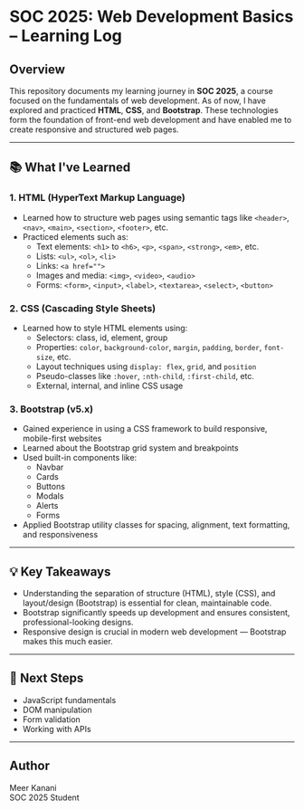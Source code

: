 # SOC 2025: Web Development Basics – Learning Log

## Overview

This repository documents my learning journey in **SOC 2025**, a course focused on the fundamentals of web development. As of now, I have explored and practiced **HTML**, **CSS**, and **Bootstrap**. These technologies form the foundation of front-end web development and have enabled me to create responsive and structured web pages.

---

## 📚 What I've Learned

### 1. HTML (HyperText Markup Language)
- Learned how to structure web pages using semantic tags like `<header>`, `<nav>`, `<main>`, `<section>`, `<footer>`, etc.
- Practiced elements such as:
  - Text elements: `<h1>` to `<h6>`, `<p>`, `<span>`, `<strong>`, `<em>`, etc.
  - Lists: `<ul>`, `<ol>`, `<li>`
  - Links: `<a href="">`
  - Images and media: `<img>`, `<video>`, `<audio>`
  - Forms: `<form>`, `<input>`, `<label>`, `<textarea>`, `<select>`, `<button>`

### 2. CSS (Cascading Style Sheets)
- Learned how to style HTML elements using:
  - Selectors: class, id, element, group
  - Properties: `color`, `background-color`, `margin`, `padding`, `border`, `font-size`, etc.
  - Layout techniques using `display: flex`, `grid`, and `position`
  - Pseudo-classes like `:hover`, `:nth-child`, `:first-child`, etc.
  - External, internal, and inline CSS usage

### 3. Bootstrap (v5.x)
- Gained experience in using a CSS framework to build responsive, mobile-first websites
- Learned about the Bootstrap grid system and breakpoints
- Used built-in components like:
  - Navbar
  - Cards
  - Buttons
  - Modals
  - Alerts
  - Forms
- Applied Bootstrap utility classes for spacing, alignment, text formatting, and responsiveness

---

## 💡 Key Takeaways
- Understanding the separation of structure (HTML), style (CSS), and layout/design (Bootstrap) is essential for clean, maintainable code.
- Bootstrap significantly speeds up development and ensures consistent, professional-looking designs.
- Responsive design is crucial in modern web development — Bootstrap makes this much easier.

---

## 🚀 Next Steps
- JavaScript fundamentals
- DOM manipulation
- Form validation
- Working with APIs

---

## Author
Meer Kanani  
SOC 2025 Student

